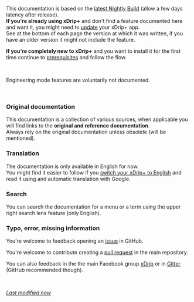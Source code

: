 This documentation is based on the [latest Nightly Build](https://github.com/NightscoutFoundation/xDrip/releases) (allow a few days latency after release).  
**If you're already using xDrip+** and don't find a feature documented here and want it, you might need to [update](../../use/update) your xDrip+ app.  
See at the bottom of each page the version at which it was written, if you have an older version it might not include the feature.

**If you're completely new to xDrip+** and you want to install it for the first time continue to [prerequisites](../prerequisites) and follow the flow.

</br>

Engineering mode features are voluntarily not documented.

</br>

### Original documentation

This documentation is a collection of various sources, when applicable you will find links to the **original and reference documentation**.  
Always rely on the original documentation unless obsolete (will be mentioned).

### Translation

The documentation is only available in English for now.  
You might find it easier to follow if you [switch your xDrip+ to English](../../use/display/#language) and read it using and automatic translation with Google.

### Search

You can search the documentation for a menu or a term using the upper right search lens feature (only English).

### Typo, error, missing information

You're welcome to feedback opening an [issue](https://github.com/xdrip/xdrip_docs/issues) in GitHub.

You're welcome to contribute creating a [pull request](https://github.com/xdrip/xdrip_docs/pulls) in the main repository.

You can also feedback in the the main Facebook group [xDrip](https://www.facebook.com/groups/xDripG5) or in [Gitter](https://gitter.im/jamorham/xDrip-plus) (GitHub recommended though).

</br>

[*Last modified now*](https://github.com/NightscoutFoundation/xDrip/releases)
